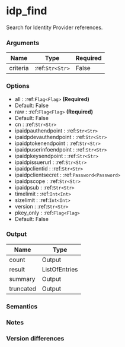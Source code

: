 [//]: # (THE CONTENT BELOW IS GENERATED. DO NOT EDIT.)
# idp_find
Search for Identity Provider references.

### Arguments
|Name|Type|Required
|-|-|-
|criteria|:ref:`Str<Str>`|False

### Options
* all : :ref:`Flag<Flag>` **(Required)**
 * Default: False
* raw : :ref:`Flag<Flag>` **(Required)**
 * Default: False
* cn : :ref:`Str<Str>`
* ipaidpauthendpoint : :ref:`Str<Str>`
* ipaidpdevauthendpoint : :ref:`Str<Str>`
* ipaidptokenendpoint : :ref:`Str<Str>`
* ipaidpuserinfoendpoint : :ref:`Str<Str>`
* ipaidpkeysendpoint : :ref:`Str<Str>`
* ipaidpissuerurl : :ref:`Str<Str>`
* ipaidpclientid : :ref:`Str<Str>`
* ipaidpclientsecret : :ref:`Password<Password>`
* ipaidpscope : :ref:`Str<Str>`
* ipaidpsub : :ref:`Str<Str>`
* timelimit : :ref:`Int<Int>`
* sizelimit : :ref:`Int<Int>`
* version : :ref:`Str<Str>`
* pkey_only : :ref:`Flag<Flag>`
 * Default: False

### Output
|Name|Type
|-|-
|count|Output
|result|ListOfEntries
|summary|Output
|truncated|Output

[//]: # (ADD YOUR NOTES BELOW. THESE WILL BE PICKED EVERY TIME THE DOCS ARE REGENERATED. //end)
### Semantics

### Notes

### Version differences